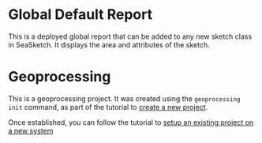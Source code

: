 # Global Default Report

This is a deployed global report that can be added to any new sketch class in SeaSketch. It displays the area and attributes of the sketch.

# Geoprocessing

This is a geoprocessing project. It was created using the `geoprocessing init` command, as part of the tutorial to [create a new project](https://github.com/seasketch/geoprocessing/wiki/Tutorials#create-a-new-geoprocessing-project).

Once established, you can follow the tutorial to [setup an existing project on a new system](https://github.com/seasketch/geoprocessing/wiki/Tutorials#setup-an-exising-project-on-your-local-system)
